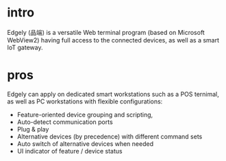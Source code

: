 # intro  

Edgely (品端) is a versatile Web terminal program (based on Microsoft WebView2) having full access to the connected devices, as well as a smart IoT gateway.

# pros
Edgely can apply on dedicated smart workstations such as a POS ternimal, as well as PC workstations with flexible configurations:

- Feature-oriented device grouping and scripting,
- Auto-detect communication ports
- Plug & play
- Alternative devices (by precedence) with different command sets
- Auto switch of alternative devices when needed
- UI indicator of feature / device status
